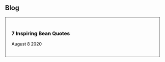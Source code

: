 <style>.a{color:#000;text-decoration:none}.c{padding:20px;border: 1px solid;margin-bottom:20px;transition:.2s}.c:hover{background:#000;color:#fff}</style>

## Blog

<a class=a href="/post/9999"><div class=c>
### 7 Inspiring Bean Quotes
August 8 2020
</div></a>

